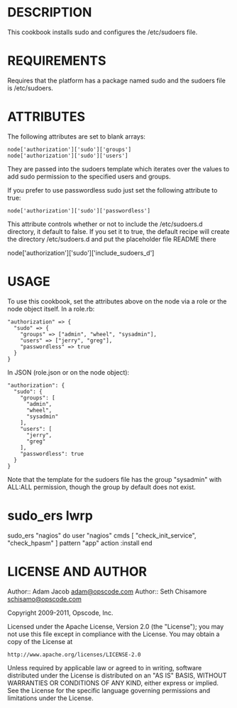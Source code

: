 DESCRIPTION
===========

This cookbook installs sudo and configures the /etc/sudoers file.

REQUIREMENTS
============

Requires that the platform has a package named sudo and the sudoers file is /etc/sudoers.

ATTRIBUTES
==========

The following attributes are set to blank arrays:

    node['authorization']['sudo']['groups']
    node['authorization']['sudo']['users']

They are passed into the sudoers template which iterates over the values to add sudo permission to the specified users and groups.

If you prefer to use passwordless sudo just set the following attribute to true:

    node['authorization']['sudo']['passwordless']

This attribute controls whether or not to include the /etc/sudoers.d
directory, it default to false. If you set it to true, the default
recipe will create the directory /etc/sudoers.d and put the
placeholder file README there

 node['authorization']['sudo']['include_sudoers_d']

USAGE
=====

To use this cookbook, set the attributes above on the node via a role or the node object itself. In a role.rb:

    "authorization" => {
      "sudo" => {
        "groups" => ["admin", "wheel", "sysadmin"],
        "users" => ["jerry", "greg"],
        "passwordless" => true
      }
    }

In JSON (role.json or on the node object):

    "authorization": {
      "sudo": {
        "groups": [
          "admin",
          "wheel",
          "sysadmin"
        ],
        "users": [
          "jerry",
          "greg"
        ],
        "passwordless": true
      }
    }

Note that the template for the sudoers file has the group "sysadmin" with ALL:ALL permission, though the group by default does not exist.

sudo_ers lwrp
=============

sudo_ers "nagios" do
  user "nagios"
  cmds [ "check_init_service",  "check_hpasm" ]
  pattern "app"
  action :install
end

LICENSE AND AUTHOR
==================

Author:: Adam Jacob <adam@opscode.com>
Author:: Seth Chisamore <schisamo@opscode.com>

Copyright 2009-2011, Opscode, Inc.

Licensed under the Apache License, Version 2.0 (the "License");
you may not use this file except in compliance with the License.
You may obtain a copy of the License at

    http://www.apache.org/licenses/LICENSE-2.0

Unless required by applicable law or agreed to in writing, software
distributed under the License is distributed on an "AS IS" BASIS,
WITHOUT WARRANTIES OR CONDITIONS OF ANY KIND, either express or implied.
See the License for the specific language governing permissions and
limitations under the License.

